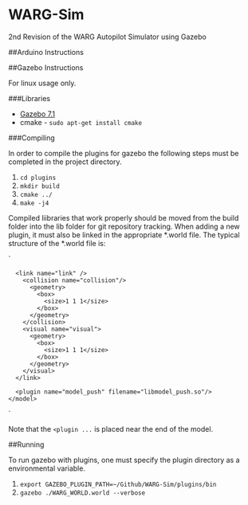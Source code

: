 # WARG-Sim
2nd Revision of the WARG Autopilot Simulator using Gazebo

##Arduino Instructions

##Gazebo Instructions

For linux usage only.

###Libraries

* [Gazebo 7.1](http://gazebosim.org/download)
* cmake - `sudo apt-get install cmake`

###Compiling

In order to compile the plugins for gazebo the following steps must be completed in the project directory.

1. `cd plugins`
2. `mkdir build`
3. `cmake ../`
4. `make -j4`

Compiled liibraries that work properly should be moved from the build folder into the lib folder for git repository tracking.
When adding a new plugin, it must also be linked in the appropriate \*.world file. The typical structure of the \*.world file is:


`<model name='box'>

      <link name="link" />
        <collision name="collision"/>
          <geometry>
            <box>
              <size>1 1 1</size>
            </box>
          </geometry>
        </collision>
        <visual name="visual">
          <geometry>
            <box>
              <size>1 1 1</size>
            </box>
          </geometry>
        </visual>
      </link>

      <plugin name="model_push" filename="libmodel_push.so"/>
    </model>        
  </world>`

Note that the `<plugin ...` is placed near the end of the model.

##Running

To run gazebo with plugins, one must specify the plugin directory as a environmental variable.

1. `export GAZEBO_PLUGIN_PATH=~/Github/WARG-Sim/plugins/bin`
2. `gazebo ./WARG_WORLD.world --verbose`
